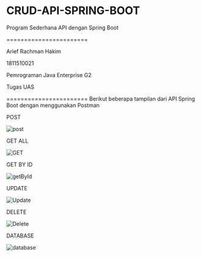 # CRUD-API-SPRING-BOOT
Program Sederhana API dengan Spring Boot

=======================

Arief Rachman Hakim

1811510021

Pemrograman Java Enterprise G2

Tugas UAS

=======================
Berikut beberapa tampilan dari API Spring Boot dengan menggunakan Postman

POST

![post](https://user-images.githubusercontent.com/87252490/125192314-6d6d6600-e271-11eb-9d06-4750a84d3f61.PNG)


GET ALL

![GET](https://user-images.githubusercontent.com/87252490/125192331-7c541880-e271-11eb-9ac9-616844357903.PNG)


GET BY ID

![getById](https://user-images.githubusercontent.com/87252490/125192350-9c83d780-e271-11eb-9006-8203088ebb43.PNG)


UPDATE

![Update](https://user-images.githubusercontent.com/87252490/125192360-a73e6c80-e271-11eb-908d-dd303c0e995f.PNG)


DELETE

![Delete](https://user-images.githubusercontent.com/87252490/125192368-aefe1100-e271-11eb-879a-aa05d235c7e7.PNG)


DATABASE

![database](https://user-images.githubusercontent.com/87252490/125192369-b6bdb580-e271-11eb-8283-104e31b2962d.PNG)


